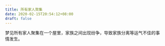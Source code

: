 ```yaml
---
title: 所有家人聚集
date: 2020-02-15T20:54:12+08:00
draft: false
---
```


梦见所有家人聚集在一个屋里，家族之间出现纷争，导致家族分离等运气不佳的事情发生。


